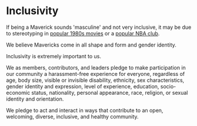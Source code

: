 # Inclusivity

If being a Maverick sounds 'masculine' and not very inclusive, it may be due to stereotyping in [popular 1980s movies](https://en.wikipedia.org/wiki/Top_Gun) or a [popular NBA club](https://en.wikipedia.org/wiki/Dallas_Mavericks).

We believe Mavericks come in all shape and form and gender identity.

Inclusivity is extremely important to us.

We as members, contributors, and leaders pledge to make participation in our community a harassment-free experience for everyone, regardless of age, body size, visible or invisible disability, ethnicity, sex characteristics, gender identity and expression, level of experience, education, socio-economic status, nationality, personal appearance, race, religion, or sexual identity and orientation.

We pledge to act and interact in ways that contribute to an open, welcoming, diverse, inclusive, and healthy community.

